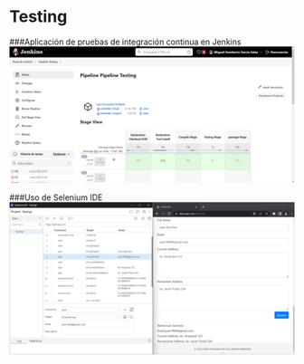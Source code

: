 # Testing

###Aplicación de pruebas de integración continua en Jenkins
![asdas](https://github.com/FireMonkeys-V2/tp/blob/master/src/assets/img/img.png)

###Uso de Selenium IDE
![asdasdasd](https://github.com/FireMonkeys-V2/tp/blob/master/src/assets/img/img_1.png)
